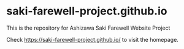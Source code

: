 # saki-farewell-project.github.io
This is the repository for Ashizawa Saki Farewell Website Project

Check https://saki-farewell-project.github.io/ to visit the homepage. 